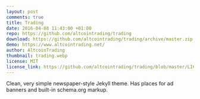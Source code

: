 ```yaml
---
layout: post
comments: true
title: Trading
date: 2016-04-08 11:43:00 +01:00
repo: https://github.com/altcointrading/trading
download: https://github.com/altcointrading/trading/archive/master.zip
demo: https://www.altcointrading.net/
author: AltcoinTrading
thumbnail: trading.webp
license: MIT
license_link: https://github.com/altcointrading/trading/blob/master/LICENSE
---
```


Clean, very simple newspaper-style Jekyll theme. Has places for ad banners and built-in schema.org markup.
